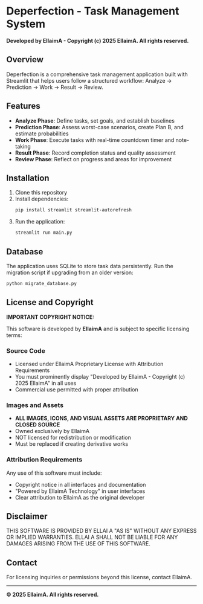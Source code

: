 # Deperfection - Task Management System

**Developed by EllaimA - Copyright (c) 2025 EllaimA. All rights reserved.**

## Overview

Deperfection is a comprehensive task management application built with Streamlit that helps users follow a structured workflow: Analyze → Prediction → Work → Result → Review.

## Features

- **Analyze Phase**: Define tasks, set goals, and establish baselines
- **Prediction Phase**: Assess worst-case scenarios, create Plan B, and estimate probabilities
- **Work Phase**: Execute tasks with real-time countdown timer and note-taking
- **Result Phase**: Record completion status and quality assessment
- **Review Phase**: Reflect on progress and areas for improvement

## Installation

1. Clone this repository
2. Install dependencies:
   ```bash
   pip install streamlit streamlit-autorefresh
   ```
3. Run the application:
   ```bash
   streamlit run main.py
   ```

## Database

The application uses SQLite to store task data persistently. Run the migration script if upgrading from an older version:

```bash
python migrate_database.py
```

## License and Copyright

**IMPORTANT COPYRIGHT NOTICE:**

This software is developed by **EllaimA** and is subject to specific licensing terms:

### Source Code
- Licensed under EllaimA Proprietary License with Attribution Requirements
- You must prominently display "Developed by EllaimA - Copyright (c) 2025 EllaimA" in all uses
- Commercial use permitted with proper attribution

### Images and Assets
- **ALL IMAGES, ICONS, AND VISUAL ASSETS ARE PROPRIETARY AND CLOSED SOURCE**
- Owned exclusively by EllaimA
- NOT licensed for redistribution or modification
- Must be replaced if creating derivative works

### Attribution Requirements
Any use of this software must include:
- Copyright notice in all interfaces and documentation
- "Powered by EllaimA Technology" in user interfaces
- Clear attribution to EllaimA as the original developer

## Disclaimer

THIS SOFTWARE IS PROVIDED BY ELLAI A "AS IS" WITHOUT ANY EXPRESS OR IMPLIED WARRANTIES. ELLAI A SHALL NOT BE LIABLE FOR ANY DAMAGES ARISING FROM THE USE OF THIS SOFTWARE.

## Contact

For licensing inquiries or permissions beyond this license, contact EllaimA.

---

**© 2025 EllaimA. All rights reserved.**
